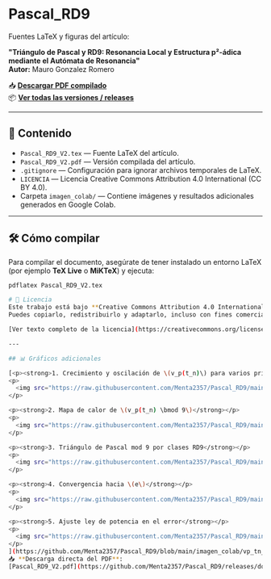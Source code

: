 # Pascal_RD9

Fuentes LaTeX y figuras del artículo:

**"Triángulo de Pascal y RD9: Resonancia Local y Estructura p²-ádica mediante el Autómata de Resonancia"**  
**Autor:** Mauro Gonzalez Romero  

📥 **[Descargar PDF compilado](https://github.com/Menta2357/Pascal_RD9/releases/download/v1.0.0/Pascal_RD9_V2.pdf)**  
📦 **[Ver todas las versiones / releases](https://github.com/Menta2357/Pascal_RD9/releases)**

---

## 📄 Contenido
- `Pascal_RD9_V2.tex` — Fuente LaTeX del artículo.
- `Pascal_RD9_V2.pdf` — Versión compilada del artículo.
- `.gitignore` — Configuración para ignorar archivos temporales de LaTeX.
- `LICENCIA` — Licencia Creative Commons Attribution 4.0 International (CC BY 4.0).
- Carpeta `imagen_colab/` — Contiene imágenes y resultados adicionales generados en Google Colab.

---

## 🛠 Cómo compilar
Para compilar el documento, asegúrate de tener instalado un entorno LaTeX (por ejemplo **TeX Live** o **MiKTeX**) y ejecuta:

```bash
pdflatex Pascal_RD9_V2.tex

# 📜 Licencia
Este trabajo está bajo **Creative Commons Attribution 4.0 International (CC BY 4.0)**.  
Puedes copiarlo, redistribuirlo y adaptarlo, incluso con fines comerciales, siempre que se dé el crédito apropiado al autor original.

[Ver texto completo de la licencia](https://creativecommons.org/licenses/by/4.0/)

---

## 📊 Gráficos adicionales

[<p><strong>1. Crecimiento y oscilación de \(v_p(t_n)\) para varios primos \(p\)</strong></p>
<p>
  <img src="https://raw.githubusercontent.com/Menta2357/Pascal_RD9/main/imagen_colab/vp_tn_multi_p.png" width="800" alt="Crecimiento multi-p">
</p>

<p><strong>2. Mapa de calor de \(v_p(t_n) \bmod 9\)</strong></p>
<p>
  <img src="https://raw.githubusercontent.com/Menta2357/Pascal_RD9/main/imagen_colab/heatmap_vp_mod9.png" width="800" alt="Mapa de calor v_p(t_n) mod 9">
</p>

<p><strong>3. Triángulo de Pascal mod 9 por clases RD9</strong></p>
<p>
  <img src="https://raw.githubusercontent.com/Menta2357/Pascal_RD9/main/imagen_colab/imagenes_pascal_rd9_figura2.png" width="800" alt="Figura Pascal RD9">
</p>

<p><strong>4. Convergencia hacia \(e\)</strong></p>
<p>
  <img src="https://raw.githubusercontent.com/Menta2357/Pascal_RD9/main/imagen_colab/convergencia_.png" width="800" alt="Convergencia hacia e">
</p>

<p><strong>5. Ajuste ley de potencia en el error</strong></p>
<p>
  <img src="https://raw.githubusercontent.com/Menta2357/Pascal_RD9/main/imagen_colab/ajuste_ley_potencia_error.png" width="800" alt="Ajuste ley de potencia en el error">
</p>
](https://github.com/Menta2357/Pascal_RD9/blob/main/imagen_colab/vp_tn_multi_p.png)
📥 **Descarga directa del PDF**:  
[Pascal_RD9_V2.pdf](https://github.com/Menta2357/Pascal_RD9/releases/download/v1.0.0/Pascal_RD9_V2.pdf)
